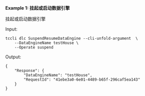**Example 1: 挂起或启动数据引擎**

挂起或启动数据引擎

Input: 

```
tccli dlc SuspendResumeDataEngine --cli-unfold-argument  \
    --DataEngineName testHouse \
    --Operate suspend
```

Output: 
```
{
    "Response": {
        "DataEngineName": "testHouse",
        "RequestId": "41ebe3a0-6e01-4489-b65f-296caf5ea143"
    }
}
```

